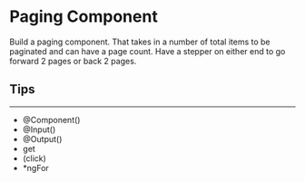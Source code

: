# Paging Component

Build a paging component. That takes in a number of total items to be paginated and can have a page count. Have a stepper on either end to go forward 2 pages or back 2 pages.

## Tips
---
- @Component()
- @Input()
- @Output()
- get
- (click)
- *ngFor

